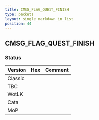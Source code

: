 ```yaml
---
title: CMSG_FLAG_QUEST_FINISH
type: packets
layout: single_markdown_in_list
position: 44
---
```


## CMSG_FLAG_QUEST_FINISH

### Status

Version    | Hex        | Comment
---------- | ---------- | ---------- 
Classic    |            |
TBC        |            |
WotLK      |            |
Cata       |            |
MoP        |            |